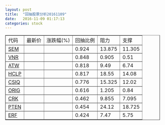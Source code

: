 ```yaml
---
layout: post
title:  "回抽股票分析20161109"
date:   2016-11-09 01:17:13
categories: stock
---
```

<script type="text/javascript">
var stockList = []
stockList.push('gb_sem');
stockList.push('gb_vnr');
stockList.push('gb_atw');
stockList.push('gb_hclp');
stockList.push('gb_csiq');
stockList.push('gb_orig');
stockList.push('gb_crk');
stockList.push('gb_pten');
stockList.push('gb_erf');
</script>
<table border="1">
 <tr>
 <td>代码</td>
 <td>最新价</td>
 <td>涨跌幅(%)</td>
 <td>回抽比例</td>
 <td>阻力</td>
 <td>支撑</td>
</tr>
  <tr id="sem">
  <td><a href="http://stock.finance.sina.com.cn/usstock/quotes/SEM.html" target="_blank">SEM</a></td><td></td><td></td><td>0.924</td><td>13.875</td><td>11.305</td></tr>
  <tr id="vnr">
  <td><a href="http://stock.finance.sina.com.cn/usstock/quotes/VNR.html" target="_blank">VNR</a></td><td></td><td></td><td>0.848</td><td>0.905</td><td>0.51</td></tr>
  <tr id="atw">
  <td><a href="http://stock.finance.sina.com.cn/usstock/quotes/ATW.html" target="_blank">ATW</a></td><td></td><td></td><td>0.818</td><td>9.49</td><td>6.74</td></tr>
  <tr id="hclp">
  <td><a href="http://stock.finance.sina.com.cn/usstock/quotes/HCLP.html" target="_blank">HCLP</a></td><td></td><td></td><td>0.817</td><td>18.55</td><td>14.08</td></tr>
  <tr id="csiq">
  <td><a href="http://stock.finance.sina.com.cn/usstock/quotes/CSIQ.html" target="_blank">CSIQ</a></td><td></td><td></td><td>0.776</td><td>15.325</td><td>12.02</td></tr>
  <tr id="orig">
  <td><a href="http://stock.finance.sina.com.cn/usstock/quotes/ORIG.html" target="_blank">ORIG</a></td><td></td><td></td><td>0.616</td><td>1.205</td><td>0.84</td></tr>
  <tr id="crk">
  <td><a href="http://stock.finance.sina.com.cn/usstock/quotes/CRK.html" target="_blank">CRK</a></td><td></td><td></td><td>0.462</td><td>9.855</td><td>7.095</td></tr>
  <tr id="pten">
  <td><a href="http://stock.finance.sina.com.cn/usstock/quotes/PTEN.html" target="_blank">PTEN</a></td><td></td><td></td><td>0.454</td><td>24.12</td><td>18.725</td></tr>
  <tr id="erf">
  <td><a href="http://stock.finance.sina.com.cn/usstock/quotes/ERF.html" target="_blank">ERF</a></td><td></td><td></td><td>0.424</td><td>7.47</td><td>5.75</td></tr>
</table>
